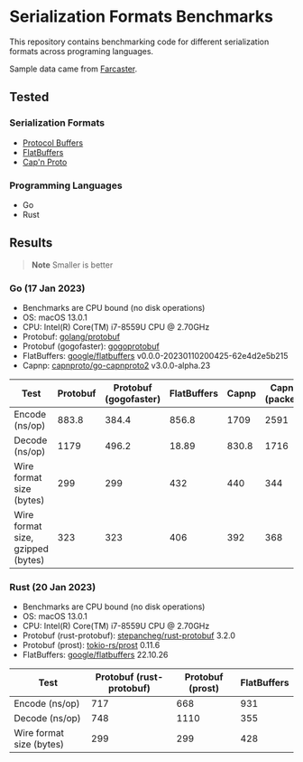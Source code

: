 # Serialization Formats Benchmarks

This repository contains benchmarking code for different serialization formats across programing languages.

Sample data came from [Farcaster](https://github.com/farcasterxyz/hub).

## Tested

### Serialization Formats

  * [Protocol Buffers](https://protobuf.dev)
  * [FlatBuffers](https://google.github.io/flatbuffers/)
  * [Cap'n Proto](https://capnproto.org/)

### Programming Languages

  * Go
  * Rust

## Results

> **Note**
> Smaller is better

### Go (17 Jan 2023)

  * Benchmarks are CPU bound (no disk operations)
  * OS: macOS 13.0.1
  * CPU: Intel(R) Core(TM) i7-8559U CPU @ 2.70GHz
  * Protobuf: [golang/protobuf](https://github.com/golang/protobuf)
  * Protobuf (gogofaster): [gogoprotobuf](https://github.com/gogo/protobuf)
  * FlatBuffers: [google/flatbuffers](https://github.com/google/flatbuffers/tree/master/go) v0.0.0-20230110200425-62e4d2e5b215
  * Capnp: [capnproto/go-capnproto2](https://github.com/capnproto/go-capnproto2) v3.0.0-alpha.23

| Test                              | Protobuf | Protobuf (gogofaster) | FlatBuffers | Capnp | Capnp (packed) |
| --------------------------------- | -------- | --------------------| ----------- | ----- | -------------- |
| Encode (ns/op)                    | 883.8    | 384.4               | 856.8       | 1709  | 2591           |
| Decode (ns/op)                    | 1179     | 496.2               | 18.89       | 830.8 | 1716           |
| Wire format size (bytes)          | 299      | 299                 | 432         | 440   | 344            |
| Wire format size, gzipped (bytes) | 323      | 323                 | 406         | 392   | 368            |

### Rust (20 Jan 2023)

  * Benchmarks are CPU bound (no disk operations)
  * OS: macOS 13.0.1
  * CPU: Intel(R) Core(TM) i7-8559U CPU @ 2.70GHz
  * Protobuf (rust-protobuf): [stepancheg/rust-protobuf](https://github.com/stepancheg/rust-protobuf) 3.2.0
  * Protobuf (prost): [tokio-rs/prost](https://github.com/tokio-rs/prost) 0.11.6
  * FlatBuffers: [google/flatbuffers](https://github.com/google/flatbuffers/tree/master/rust) 22.10.26

| Test                              | Protobuf (rust-protobuf)| Protobuf (prost) | FlatBuffers |
| --------------------------------- | ----------------------- | -----------------| ----------- |
| Encode (ns/op)                    | 717                     | 668              | 931         |
| Decode (ns/op)                    | 748                     | 1110             | 355         |
| Wire format size (bytes)          | 299                     | 299              | 428         |